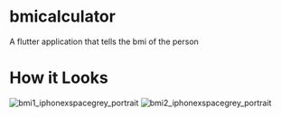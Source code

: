 # bmicalculator

A flutter application that tells the bmi of the person

# How it Looks

![bmi1_iphonexspacegrey_portrait](https://user-images.githubusercontent.com/56865898/97772008-9f69ec80-1b68-11eb-82a4-c3981db6f9b0.png)
![bmi2_iphonexspacegrey_portrait](https://user-images.githubusercontent.com/56865898/97772021-cde7c780-1b68-11eb-873c-1ccc96cf77d6.png)
